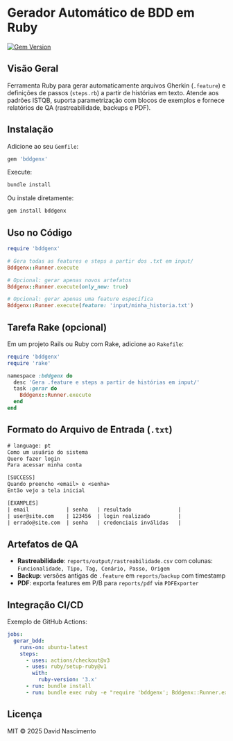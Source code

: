 # Gerador Automático de BDD em Ruby
[![Gem Version](https://badge.fury.io/rb/bddgenx.svg)](https://badge.fury.io/rb/bddgenx)

## Visão Geral

Ferramenta Ruby para gerar automaticamente arquivos Gherkin (`.feature`) e definições de passos (`steps.rb`) a partir de histórias em texto. Atende aos padrões ISTQB, suporta parametrização com blocos de exemplos e fornece relatórios de QA (rastreabilidade, backups e PDF).

## Instalação

Adicione ao seu `Gemfile`:

```ruby
gem 'bddgenx'
```

Execute:

```bash
bundle install
```

Ou instale diretamente:

```bash
gem install bddgenx
```

## Uso no Código

```ruby
require 'bddgenx'

# Gera todas as features e steps a partir dos .txt em input/
Bddgenx::Runner.execute

# Opcional: gerar apenas novos artefatos
Bddgenx::Runner.execute(only_new: true)

# Opcional: gerar apenas uma feature específica
Bddgenx::Runner.execute(feature: 'input/minha_historia.txt')
```

## Tarefa Rake (opcional)

Em um projeto Rails ou Ruby com Rake, adicione ao `Rakefile`:

```ruby
require 'bddgenx'
require 'rake'

namespace :bddgenx do
  desc 'Gera .feature e steps a partir de histórias em input/'
  task :gerar do
    Bddgenx::Runner.execute
  end
end
```

## Formato do Arquivo de Entrada (`.txt`)

```txt
# language: pt
Como um usuário do sistema
Quero fazer login
Para acessar minha conta

[SUCCESS]
Quando preencho <email> e <senha>
Então vejo a tela inicial

[EXAMPLES]
| email            | senha   | resultado               |
| user@site.com    | 123456  | login realizado         |
| errado@site.com  | senha   | credenciais inválidas   |
```

## Artefatos de QA

* **Rastreabilidade**: `reports/output/rastreabilidade.csv` com colunas:
  `Funcionalidade, Tipo, Tag, Cenário, Passo, Origem`
* **Backup**: versões antigas de `.feature` em `reports/backup` com timestamp
* **PDF**: exporta features em P/B para `reports/pdf` via `PDFExporter`

## Integração CI/CD

Exemplo de GitHub Actions:

```yaml
jobs:
  gerar_bdd:
    runs-on: ubuntu-latest
    steps:
      - uses: actions/checkout@v3
      - uses: ruby/setup-ruby@v1
        with:
          ruby-version: '3.x'
      - run: bundle install
      - run: bundle exec ruby -e "require 'bddgenx'; Bddgenx::Runner.execute(only_new: true)"
```

## Licença

MIT © 2025 David Nascimento
